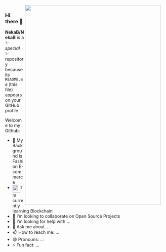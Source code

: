 <img align="right" width="440" height="647" src="https://images.unsplash.com/photo-1590664863685-a99ef05e9f61?ixid=MnwxMjA3fDB8MHxwaG90by1wYWdlfHx8fGVufDB8fHx8&ixlib=rb-1.2.1&auto=format&fit=crop&w=400&q=80">

### Hi there 👋


**NekaB/NekaB** is a ✨ _special_ ✨ repository because its `README.md` (this file) appears on your GitHub profile.

Welcome to my Github:

- 💖 My Background is Fashion E-commerce
- <img align="left" width="25" height="25" src="https://emoji.gg/assets/emoji/6636-rose.gif"> I’m currently learning Blockchain 
- 👯 I’m looking to collaborate on Open Source Projects
- 🤔 I’m looking for help with ...
- 💬 Ask me about ...
- 📫 How to reach me: ...
- 😄 Pronouns: ...
- ⚡ Fun fact: ...

